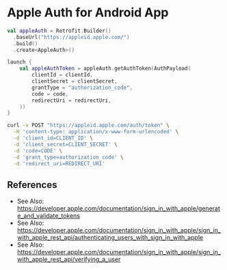 # Apple Auth for Android App


```kotlin
val appleAuth = Retrofit.Builder()
  .baseUrl("https://appleid.apple.com/")
  .build()
  .create<AppleAuth>()

launch {
    val appleAuthToken = appleAuth.getAuthToken(AuthPayload(
	    clientId = clientId,
	    clientSecret = clientSecret,
	    grantType = "authorization_code",
	    code = code,
	    redirectUri = redirectUri,
	))
}
```

```sh
curl -v POST "https://appleid.apple.com/auth/token" \
  -H 'content-type: application/x-www-form-urlencoded' \
  -d 'client_id=CLIENT_ID' \
  -d 'client_secret=CLIENT_SECRET' \
  -d 'code=CODE' \
  -d 'grant_type=authorization_code' \
  -d 'redirect_uri=REDIRECT_URI'
```

## References

 * See Also: https://developer.apple.com/documentation/sign_in_with_apple/generate_and_validate_tokens
 * See Also: https://developer.apple.com/documentation/sign_in_with_apple/sign_in_with_apple_rest_api/authenticating_users_with_sign_in_with_apple
 * See Also: https://developer.apple.com/documentation/sign_in_with_apple/sign_in_with_apple_rest_api/verifying_a_user
